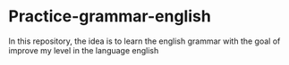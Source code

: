 # Practice-grammar-english
In this repository, the idea is to learn the english grammar with the goal of improve my level in the language english
